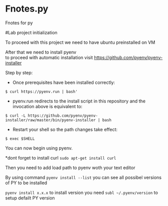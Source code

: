 # Fnotes.py
Fnotes for py

#Lab project initialization

To proceed with this project we need to have ubuntu preinstalled on VM <br/>

After that we need to install pyenv<br/>
to proceed with automatic installation visit https://github.com/pyenv/pyenv-installer

Step by step:<br/>

- Once prerequisites have been installed correctly:

`$ curl https://pyenv.run | bash'`

- pyenv.run redirects to the install script in this repository and the invocation above is equivalent to:<br/>

`$ curl -L https://github.com/pyenv/pyenv-installer/raw/master/bin/pyenv-installer | bash`

- Restart your shell so the path changes take effect:

`$ exec $SHELL`

You can now begin using pyenv.

*dont forget to install curl `sudo apt-get install curl`

Then you need to add load path to pyenv woth your text editor

By using command `pyenv install --list` you can see all possibel versions of PY to be installed 

`pyenv install x.x.x` to install version you need 
`subl ~/.pyenv/version` to setup defailt PY version
